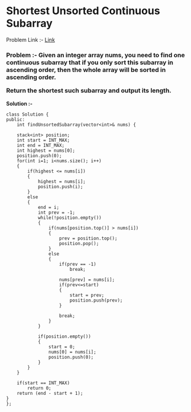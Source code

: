# Shortest Unsorted Continuous Subarray

Problem Link :- [Link](https://leetcode.com/problems/shortest-unsorted-continuous-subarray/)

<h3>
Problem :- Given an integer array nums, you need to find one continuous subarray that if you only sort this subarray in ascending order, then the whole array will be sorted in ascending order.

Return the shortest such subarray and output its length.

 
</h3>


**Solution :-**
```
class Solution {
public:
    int findUnsortedSubarray(vector<int>& nums) {
        
    stack<int> position;
    int start = INT_MAX;
    int end = INT_MAX;
    int highest = nums[0];
    position.push(0);
    for(int i=1; i<nums.size(); i++)
    {
        if(highest <= nums[i])
        {
            highest = nums[i];
            position.push(i);
        }
        else
        {
            end = i;
            int prev = -1;
            while(!position.empty())
            {
                if(nums[position.top()] > nums[i])
                {
                    prev = position.top();
                    position.pop();
                }
                else
                {
                    if(prev == -1)
                        break;
                    
                    nums[prev] = nums[i];
                    if(prev<=start)
                    {
                        start = prev;
                        position.push(prev);
                    }
                        
                    break;
                }
            }
            
            if(position.empty())
            {
                start = 0;
                nums[0] = nums[i];
                position.push(0);
            }
        }
    }
    
    if(start == INT_MAX)
        return 0;
    return (end - start + 1);
}
};
```
